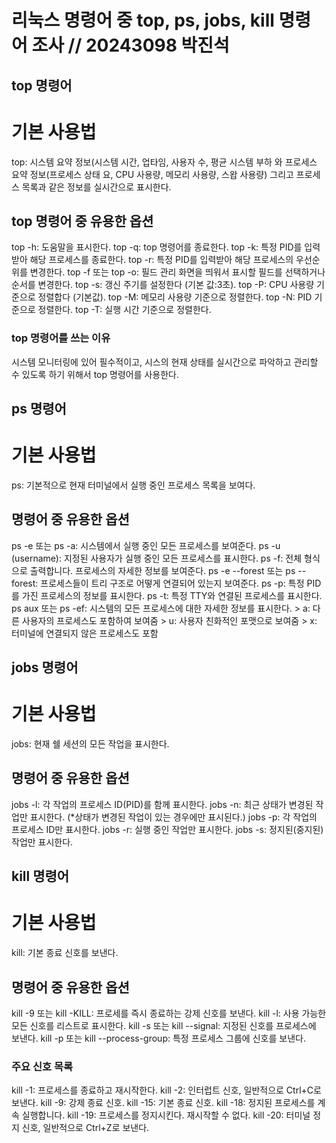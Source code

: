 리눅스 명령어 중 top, ps, jobs, kill 명령어 조사          //  20243098 박진석
==================================================


top 명령어
-------------

# 기본 사용법
  top: 시스템 요약 정보(시스템 시간, 업타임, 사용자 수, 평균 시스템 부하 와 프로세스 요약 정보(프로세스 상태 요, CPU 사용량, 메모리 사용량, 스왑 사용량) 그리고 프로세스 목록과 같은 정보를 실시간으로 표시한다.
 
## top 명령어 중 유용한 옵션

  top -h: 도움말을 표시한다.
  top -q: top 명령어를 종료한다.
  top -k: 특정 PID를 입력받아 해당 프로세스를 종료한다.
  top -r: 특정 PID를 입력받아 해당 프로세스의 우선순위를 변경한다.
  top -f 또는 top -o: 필드 관리 화면을 띄워서 표시할 필드를 선택하거나 순서를 변경한다.
  top -s: 갱신 주기를 설정한다 (기본 값:3초).
  top -P: CPU 사용량 기준으로 정렬합다 (기본값).
  top -M: 메모리 사용량 기준으로 정렬한다.
  top -N: PID 기준으로 정렬한다.
  top -T: 실행 시간 기준으로 정렬한다.

### top 명령어를 쓰는 이유
  시스템 모니터링에 있어 필수적이고, 시스의 현재 상태를 실시간으로 파악하고 관리할 수 있도록 하기 위해서 top 명령어를 사용한다.


ps 명령어
------------

# 기본 사용법
  ps: 기본적으로 현재 터미널에서 실행 중인 프로세스 목록을 보여다.

## 명령어 중 유용한 옵션
  ps -e 또는 ps -a: 시스템에서 실행 중인 모든 프로세스를 보여준다.
  ps -u (username): 지정된 사용자가 실행 중인 모든 프로세스를 표시한다.
  ps -f: 전체 형식으로 출력합니다. 프로세스의 자세한 정보를 보여준다.
  ps -e --forest 또는 ps --forest: 프로세스들이 트리 구조로 어떻게 연결되어 있는지 보여준다.
  ps -p: 특정 PID를 가진 프로세스의 정보를 표시한다.
  ps -t: 특정 TTY와 연결된 프로세스를 표시한다.
  ps aux 또는 ps -ef: 시스템의 모든 프로세스에 대한 자세한 정보를 표시한다.
    > a: 다른 사용자의 프로세스도 포함하여 보여줌
    > u: 사용자 친화적인 포맷으로 보여줌
    > x: 터미널에 연결되지 않은 프로세스도 포함


jobs 명령어
---------------

# 기본 사용법
  jobs: 현재 쉘 세션의 모든 작업을 표시한다.

## 명령어 중 유용한 옵션
  jobs -l: 각 작업의 프로세스 ID(PID)를 함께 표시한다.
  jobs -n: 최근 상태가 변경된 작업만 표시한다. (*상태가 변경된 작업이 있는 경우에만 표시된다.)
  jobs -p: 각 작업의 프로세스 ID만 표시한다.
  jobs -r: 실행 중인 작업만 표시한다.
  jobs -s: 정지된(중지된) 작업만 표시한다.


kill 명령어
-----------------

# 기본 사용법
  kill: 기본 종료 신호를 보낸다.

## 명령어 중 유용한 옵션
  kill -9 또는 kill -KILL: 프로세를 즉시 종료하는 강제 신호를 보낸다.
  kill -l: 사용 가능한 모든 신호를 리스트로 표시한다.
  kill -s 또는 kill --signal: 지정된 신호를 프로세스에 보낸다.
  kill -p 또는 kill --process-group: 특정 프로세스 그룹에 신호를 보낸다.

### 주요 신호 목록
  kill -1: 프로세스를 종료하고 재시작한다.
  kill -2: 인터럽트 신호, 일반적으로 Ctrl+C로 보낸다.
  kill -9: 강제 종료 신호.
  kill -15: 기본 종료 신호.
  kill -18: 정지된 프로세스를 계속 실행합니다.
  kill -19: 프로세스를 정지시킨다. 재시작할 수 없다.
  kill -20: 터미널 정지 신호, 일반적으로 Ctrl+Z로 보낸다.
